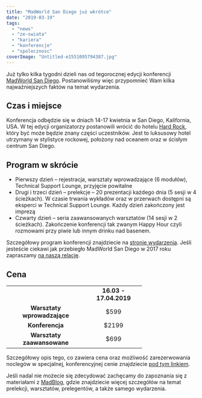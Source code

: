 ```yaml
---
title: "MadWorld San Diego już wkrótce"
date: "2019-03-19"
tags:
  - "news"
  - "ze-swiata"
  - "kariera"
  - "konferencje"
  - "spolecznosc"
coverImage: "Untitled-e1551095794387.jpg"
---
```


Już tylko kilka tygodni dzieli nas od tegorocznej edycji konferencji
[MadWorld San Diego](https://www.madcapsoftware.com/conference/madworld-2019/).
Postanowiliśmy więc przypomnieć Wam kilka najważniejszych faktów na temat
wydarzenia.

## Czas i miejsce

Konferencja odbędzie się w dniach 14-17 kwietnia w San Diego, Kalifornia, USA. W
tej edycji organizatorzy postanowili wrócić do hotelu
[Hard Rock](http://www.hardrockhotelsd.com/), który być może będzie znany części
uczestników. Jest to luksusowy hotel utrzymany w stylistyce rockowej, położony
nad oceanem oraz w ścisłym centrum San Diego.

## Program w skrócie

- Pierwszy dzień – rejestracja, warsztaty wprowadzające (6 modułów), Technical
  Support Lounge, przyjęcie powitalne
- Drugi i trzeci dzień – prelekcje – 20 prezentacji każdego dnia (5 sesji w 4
  ścieżkach). W czasie trwania wykładów oraz w przerwach dostępni są eksperci w
  Technical Support Lounge. Każdy dzień zakończony jest imprezą
- Czwarty dzień – seria zaawansowanych warsztatów (14 sesji w 2 ścieżkach).
  Zakończenie konferencji tak zwanym Happy Hour czyli rozmowami przy piwie lub
  innym drinku nad basenem.

Szczegółowy program konferencji znajdziecie na
[stronie wydarzenia](https://www.madcapsoftware.com/conference/madworld-2019/schedule/#content).
Jeśli jesteście ciekawi jak przebiegło MadWorld San Diego w 2017 roku zapraszamy
[na naszą relację](http://techwriter.pl/madworld-2017-relacja/).

## Cena

<table style="width: 420px;"><tbody><tr><td style="text-align: center; width: 193px;"></td><td style="text-align: center; width: 135px;"><strong>16.03 - 17.04.2019</strong></td></tr><tr><td style="width: 193px; text-align: center;"><strong>Warsztaty wprowadzające</strong></td><td style="text-align: center; width: 135px;">$599</td></tr><tr><td style="text-align: center; width: 193px;"><strong>Konferencja</strong></td><td style="text-align: center; width: 135px;">$2199</td></tr><tr><td style="text-align: center; width: 193px;"><strong>Warsztaty zaawansowane</strong></td><td style="text-align: center; width: 135px;">$699</td></tr></tbody></table>

Szczegółowy opis tego, co zawiera cena oraz możliwość zarezerwowania noclegów w
specjalnej, konferencyjnej cenie znajdziecie
[pod tym linkiem](https://www.madcapsoftware.com/conference/madworld-2019/pricing.aspx#content).

Jeśli nadal nie możecie się zdecydować zachęcamy do zapoznania się z materiałami
z [MadBlog](https://www.madcapsoftware.com/blog/), gdzie znajdziecie więcej
szczegółów na temat prelekcji, warsztatów, prelegentów, a także samego
wydarzenia.
